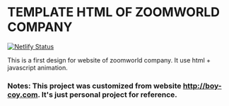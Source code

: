 # TEMPLATE HTML OF ZOOMWORLD COMPANY

[![Netlify Status](https://api.netlify.com/api/v1/badges/4a2bbfce-afaa-4645-be57-bcbcc4ae35ac/deploy-status)](https://app.netlify.com/sites/zw/deploys)

This is a first design for website of zoomworld company.
It use html + javascript animation.

### Notes: This project was customized from website http://boy-coy.com. It's just personal project for reference.

